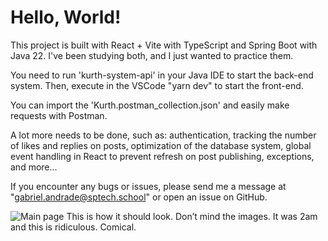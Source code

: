 # Hello, World!

This project is built with React + Vite with TypeScript and Spring Boot with Java 22. I've been studying both, and I just wanted to practice them.

You need to run 'kurth-system-api' in your Java IDE to start the back-end system. Then, execute in the VSCode "yarn dev" to start the front-end.

You can import the 'Kurth.postman_collection.json' and easily make requests with Postman. 

A lot more needs to be done, such as: authentication, tracking the number of likes and replies on posts, optimization of the database system, global event handling in React to prevent refresh on post publishing, exceptions, and more...

If you encounter any bugs or issues, please send me a message at "gabriel.andrade@sptech.school" or open an issue on GitHub.

![Main page](https://snipboard.io/YOwR5v.jpg)
This is how it should look. Don’t mind the images. It was 2am and this is ridiculous. Comical.
